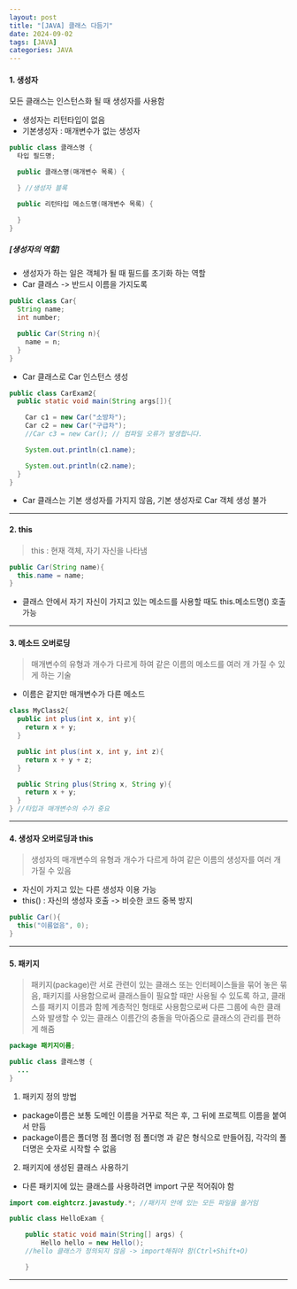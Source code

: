 ```yaml
---
layout: post
title: "[JAVA] 클래스 다듬기"
date: 2024-09-02
tags: [JAVA]
categories: JAVA
---
```


#### 1. 생성자

모든 클래스는 인스턴스화 될 때 생성자를 사용함

- 생성자는 리턴타입이 없음
- 기본생성자 : 매개변수가 없는 생성자

```java
public class 클래스명 {
  타입 필드명;

  public 클래스명(매개변수 목록) {

  } //생성자 블록

  public 리턴타입 메소드명(매개변수 목록) {

  }
}
```

##### [생성자의 역할]

- 생성자가 하는 일은 객체가 될 때 필드를 초기화 하는 역할
- Car 클래스 -> 반드시 이름을 가지도록

```java
public class Car{
  String name;
  int number;

  public Car(String n){
    name = n;
  }
}
```

- Car 클래스로 Car 인스턴스 생성

```java
public class CarExam2{
  public static void main(String args[]){

    Car c1 = new Car("소방차");
    Car c2 = new Car("구급차");
    //Car c3 = new Car(); // 컴파일 오류가 발생합니다.

    System.out.println(c1.name);

    System.out.println(c2.name);
  }
}
```

- Car 클래스는 기본 생성자를 가지지 않음, 기본 생성자로 Car 객체 생성 불가

---

#### 2. this

> this : 현재 객체, 자기 자신을 나타냄

```java
public Car(String name){
  this.name = name;
}
```

- 클래스 안에서 자기 자신이 가지고 있는 메소드를 사용할 때도 this.메소드명() 호출 가능

---

#### 3. 메소드 오버로딩

> 매개변수의 유형과 개수가 다르게 하여 같은 이름의 메소드를 여러 개 가질 수 있게 하는 기술

- 이름은 같지만 매개변수가 다른 메소드

```java
class MyClass2{
  public int plus(int x, int y){
    return x + y;
  }

  public int plus(int x, int y, int z){
    return x + y + z;
  }

  public String plus(String x, String y){
    return x + y;
  }
} //타입과 매개변수의 수가 중요
```

---

#### 4. 생성자 오버로딩과 this

> 생성자의 매개변수의 유형과 개수가 다르게 하여 같은 이름의 생성자를 여러 개 가질 수 있음

- 자신이 가지고 있는 다른 생성자 이용 가능
- this() : 자신의 생성자 호출 -> 비슷한 코드 중복 방지

```java
public Car(){
  this("이름없음", 0);
}
```

---

#### 5. 패키지

> 패키지(package)란 서로 관련이 있는 클래스 또는 인터페이스들을 묶어 놓은 묶음, 패키지를 사용함으로써 클래스들이 필요할 때만 사용될 수 있도록 하고, 클래스를 패키지 이름과 함께 계층적인 형태로 사용함으로써 다른 그룹에 속한 클래스와 발생할 수 있는 클래스 이름간의 충돌을 막아줌으로 클래스의 관리를 편하게 해줌

```java
package 패키지이름;

public class 클래스명 {
  ...
}
```

1. 패키지 정의 방법

- package이름은 보통 도메인 이름을 거꾸로 적은 후, 그 뒤에 프로젝트 이름을 붙여서 만듬
- package이름은 폴더명 점 폴더명 점 폴더명 과 같은 형식으로 만들어짐, 각각의 폴더명은 숫자로 시작할 수 없음

2. 패키지에 생성된 클래스 사용하기

- 다른 패키지에 있는 클래스를 사용하려면 import 구문 적어줘야 함

```java
import com.eightcrz.javastudy.*; //패키지 안에 있는 모든 파일을 쓸거임

public class HelloExam {

	public static void main(String[] args) {
		Hello hello = new Hello();
    //hello 클래스가 정의되지 않음 -> import해줘야 함(Ctrl+Shift+O)

	}
```

---
